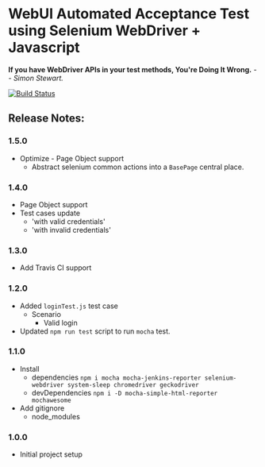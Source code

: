 
# WebUI Automated Acceptance Test using Selenium WebDriver + Javascript

**If you have WebDriver APIs in your test methods, You're Doing It Wrong.** 
*-- Simon Stewart.*

[![Build Status](https://travis-ci.org/jagadeeshshetty/selenium-webdriver-demo.svg?branch=master)](https://travis-ci.org/jagadeeshshetty/selenium-webdriver-demo)

## Release Notes:

### 1.5.0
- Optimize - Page Object support
    - Abstract selenium common actions into a `BasePage` central place.

### 1.4.0
- Page Object support
- Test cases update
    - 'with valid credentials'
    - 'with invalid credentials'
    
### 1.3.0
- Add Travis CI support

### 1.2.0
- Added `loginTest.js` test case
    - Scenario
        - Valid login
- Updated `npm run test` script to run `mocha` test.

### 1.1.0
- Install
    - dependencies `npm i mocha mocha-jenkins-reporter selenium-webdriver system-sleep chromedriver geckodriver`
    - devDependencies `npm i -D mocha-simple-html-reporter mochawesome`
- Add gitignore
    - node_modules
    
### 1.0.0
- Initial project setup
